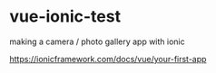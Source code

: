 # vue-ionic-test
making a camera / photo gallery app with ionic

https://ionicframework.com/docs/vue/your-first-app
